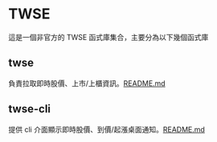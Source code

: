 # TWSE

這是一個非官方的 TWSE 函式庫集合，主要分為以下幾個函式庫

## twse

負責拉取即時股價、上市/上櫃資訊。[README.md](packages/twse/README.md)

## twse-cli

提供 cli 介面顯示即時股價、到價/起漲桌面通知。[README.md](packages/twse-cli/README.md)
